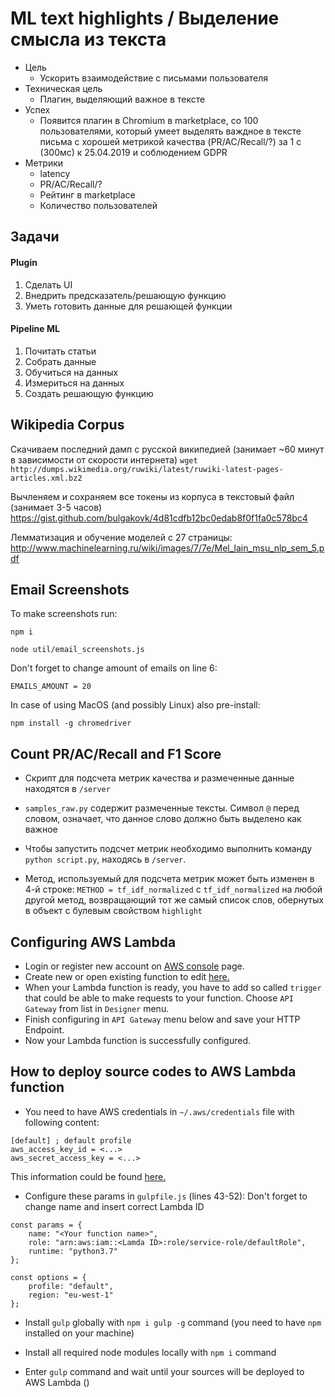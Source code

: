 # ML text highlights / Выделение смысла из текста

* Цель
	* Ускорить взаимодействие с письмами пользователя
* Техническая цель
	* Плагин, выделяющий важное в тексте
* Успех
	* Появится плагин в Chromium в marketplace, со 100 пользователями, который умеет выделять важдное в тексте письма с хорошей метрикой качества (PR/AC/Recall/?) за 1 с (300мс) к 25.04.2019 и соблюдением GDPR
* Метрики
	* latency
	* PR/AC/Recall/?
	* Рейтинг в marketplace
	* Количество пользователей


## Задачи
#### Plugin
1. Сделать UI
2. Внедрить предсказатель/решающую функцию
3. Уметь готовить данные для решающей функции
#### Pipeline ML
1. Почитать статьи
2. Собрать данные
3. Обучиться на данных
4. Измериться на данных
5. Создать решающую функцию

## Wikipedia Corpus
Скачиваем последний дамп с русской википедией (занимает ~60 минут в зависимости от скорости интернета)
`wget http://dumps.wikimedia.org/ruwiki/latest/ruwiki-latest-pages-articles.xml.bz2`

Вычленяем и сохраняем все токены из корпуса в текстовый файл (занимает 3-5 часов)
https://gist.github.com/bulgakovk/4d81cdfb12bc0edab8f0f1fa0c578bc4

Лемматизация и обучение моделей с 27 страницы:
http://www.machinelearning.ru/wiki/images/7/7e/Mel_lain_msu_nlp_sem_5.pdf

## Email Screenshots
To make screenshots run:

`npm i`

`node util/email_screenshots.js`

Don't forget to change amount of emails on line 6:
```
EMAILS_AMOUNT = 20
```
In case of using MacOS (and possibly Linux) also pre-install:

`npm install -g chromedriver`
 
## Count PR/AC/Recall and F1 Score
* Скрипт для подсчета метрик качества и размеченные данные находятся в `/server`

* `samples_raw.py` содержит размеченные тексты. Символ `@` перед словом, означает, 
что данное слово должно быть выделено как важное

* Чтобы запустить подсчет метрик необходимо выполнить команду `python script.py`,
находясь в `/server`.

*  Метод, используемый для подсчета метрик может быть изменен в 4-й строке:
`METHOD = tf_idf_normalized` с `tf_idf_normalized` на любой другой метод, 
возвращающий тот же самый список слов, обернутых в объект с булевым
свойством `highlight`
## Configuring AWS Lambda
* Login or register new account on [AWS console](https://aws.amazon.com/ru/lambda/) page.  
* Create new or open existing function to edit [here.](https://eu-west-1.console.aws.amazon.com/lambda/home?region=eu-west-1#/functions)
* When your Lambda function is ready, you have to add so called `trigger` that could be able to make requests to your function. 
Choose `API Gateway` from list in `Designer` menu. 
* Finish configuring in `API Gateway` menu below and save your HTTP Endpoint. 
* Now your Lambda function is successfully configured.

## How to deploy source codes to AWS Lambda function
* You need to have AWS credentials in `~/.aws/credentials`
file with following content:
```
[default] ; default profile
aws_access_key_id = <...>
aws_secret_access_key = <...>
```

This information could be found [here.](https://console.aws.amazon.com/iam/home#/security_credentials)

* Configure these params in `gulpfile.js` (lines 43-52):
Don't forget to change name and insert correct Lambda ID
```
const params = {
    name: "<Your function name>",
    role: "arn:aws:iam::<Lamda ID>:role/service-role/defaultRole",
    runtime: "python3.7"
};

const options = {
    profile: "default",
    region: "eu-west-1"
};
```

* Install `gulp` globally with `npm i gulp -g` command (you need to have `npm` installed on your machine)

* Install all required node modules locally with `npm i` command  

* Enter `gulp` command and wait until your sources will be deployed to AWS Lambda ()